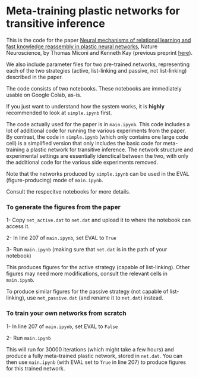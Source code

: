 # Meta-training plastic networks for transitive inference

This is the code for the paper [Neural mechanisms of relational learning and fast knowledge reassembly in plastic neural networks](https://thomasmiconi.github.io/NN.pdf), Nature Neuroscience, by Thomas Miconi and Kenneth Kay (previous preprint [here](https://www.biorxiv.org/content/10.1101/2023.07.27.550739)).

We also include parameter files for two pre-trained networks, representing each of the two strategies (active, list-linking and passive, not list-linking) described in the paper.

The code consists of two notebooks. These notebooks are immediately usable on Google Colab, as-is.

If you just want to understand how the system works, it is **highly** recommended to look at `simple.ipynb` first. 

The code actually used for the paper is in `main.ipynb`. This code includes a lot of additional code for running the various experiments from the paper. By contrast, the code in `simple.ipynb` (which only contains one large code cell) is a simplified version that only includes the basic code for meta-training a plastic network for transitive inference. The network structure and experimental settings are essentially idenctical between the two, with only the additional code for the various side experiments removed.

Note that the networks produced by `simple.ipynb` can be used in the EVAL (figure-producing) mode of `main.ipynb`.

Consult the respecitve notebooks for more details.

### To generate the figures from the paper

1- Copy `net_active.dat` to `net.dat` and upload it to where the notebook can access it.

2- In line 207 of `main.ipynb`, set EVAL to `True`

3- Run `main.ipynb` (making sure that `net.dat` is in the path of your notebook)

This produces figures for the active strategy (capable of list-linking). Other figures may need more modifications, consult the relevant cells in `main.ipynb`. 

To produce similar figures for the passive strategy (not capable of list-linking), use `net_passive.dat` (and rename it to `net.dat`) instead.

### To train your own networks from scratch

1- In line 207 of `main.ipynb`, set EVAL to `False`

2- Run `main.ipynb` 

This will run for 30000 iterations (which might take a few hours) and produce a fully meta-trained plastic network, stored in `net.dat`. You can then use `main.ipynb` (with EVAL set to `True` in line 207) to produce figures for this trained network.

